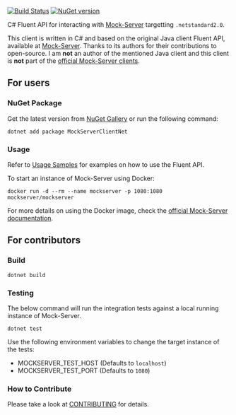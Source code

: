 [![Build Status](https://travis-ci.org/picadoh/mockserver-client-net.svg?branch=master)](https://travis-ci.org/picadoh/mockserver-client-net) [![NuGet version](https://badge.fury.io/nu/MockServerClientNet.svg)](https://badge.fury.io/nu/MockServerClientNet)

C# Fluent API for interacting with [Mock-Server](http://www.mock-server.com/) targetting `.netstandard2.0`.

This client is written in C# and based on the original Java client Fluent API, available at [Mock-Server](http://www.mock-server.com/). Thanks to its authors for their contributions to open-source. I am **not** an author of the mentioned Java client and this client is **not** part of the [official Mock-Server clients](https://www.mock-server.com/mock_server/mockserver_clients.html).

## For users

### NuGet Package

Get the latest version from [NuGet Gallery](https://www.nuget.org/packages/MockServerClientNet/) or run the following command:

    dotnet add package MockServerClientNet

### Usage

Refer to [Usage Samples](docs/Samples.md) for examples on how to use the Fluent API.

To start an instance of Mock-Server using Docker:

    docker run -d --rm --name mockserver -p 1080:1080 mockserver/mockserver

For more details on using the Docker image, check the [official Mock-Server documentation](https://www.mock-server.com/where/docker.html).

## For contributors

### Build

    dotnet build

### Testing

The below command will run the integration tests against a local running instance of Mock-Server.

    dotnet test

Use the following environment variables to change the target instance of the tests:

- MOCKSERVER\_TEST\_HOST (Defaults to `localhost`)
- MOCKSERVER\_TEST\_PORT (Defaults to `1080`)

### How to Contribute

Please take a look at [CONTRIBUTING](CONTRIBUTING.md) for details.
